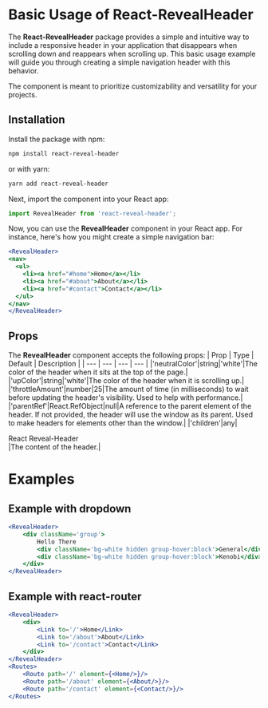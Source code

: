 # Basic Usage of React-RevealHeader
The **React-RevealHeader** package provides a simple and intuitive way to include a responsive header in your application that disappears when scrolling down and reappears when scrolling up. This basic usage example will guide you through creating a simple navigation header with this behavior.

The component is meant to prioritize customizability and versatility for your projects.

## Installation
Install the package with npm:
```bash
npm install react-reveal-header
```
or with yarn:
```bash
yarn add react-reveal-header
```

Next, import the component into your React app:
```jsx
import RevealHeader from 'react-reveal-header';
```

Now, you can use the **RevealHeader** component in your React app. For instance, here's how you might create a simple navigation bar:

```jsx
<RevealHeader>
<nav>
  <ul>
    <li><a href="#home">Home</a></li>
    <li><a href="#about">About</a></li>
    <li><a href="#contact">Contact</a></li>
  </ul>
</nav>
</RevealHeader>
```

## Props
The **RevealHeader** component accepts the following props:
| Prop | Type | Default | Description |
| --- | --- | --- | --- |
|'neutralColor'|string|'white'|The color of the header when it sits at the top of the page.|
|'upColor'|string|'white'|The color of the header when it is scrolling up.|
|'throttleAmount'|number|25|The amount of time (in milliseconds) to wait before updating the header's visibility. Used to help with performance.|
|'parentRef'|React.RefObject|null|A reference to the parent element of the header. If not provided, the header will use the window as its parent. Used to make headers for elements other than the window.|
|'children'|any|<div>React Reveal-Header</div>|The content of the header.|

# Examples

## Example with dropdown
```jsx
<RevealHeader>
    <div className='group'>
        Hello There
        <div className='bg-white hidden group-hover:block'>General</div>
        <div className='bg-white hidden group-hover:block'>Kenobi</div>
    </div>
</RevealHeader>
```

## Example with react-router
```jsx
<RevealHeader>
    <div>
        <Link to='/'>Home</Link>
        <Link to='/about'>About</Link>
        <Link to='/contact'>Contact</Link>
    </div>
</RevealHeader>
<Routes>
    <Route path='/' element={<Home/>}/>
    <Route path='/about' element={<About/>}/>
    <Route path='/contact' element={<Contact/>}/>
</Routes>
```
